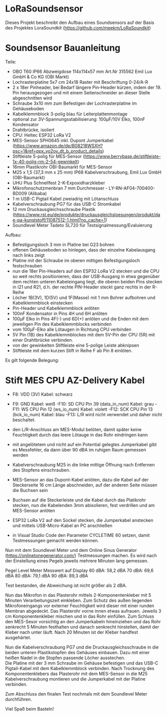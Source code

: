 # LoRaSoundsensor

Dieses Projekt beschreibt den Aufbau eines Soundsensors auf der Basis des Projektes LoraSoundkit (https://github.com/meekm/LoRaSoundkit)

Soundsensor Bauanleitung
========================

Teile:
- OBO T60 IP66 Abzweigdose 114x114x57 mm Art.Nr 315562 Emil Lux GmbH & Co KG (OBI Markt)
- Lochrasterplatine 5x7 cm 24x18 Raster mit Beschriftung 0-24/A-R
- 2 x 18er Pinheader, bei Bedarf längere Pin-Header kürzen, indem der 19. Pin herausgezogen und mit einem Seitenschneider an dieser Stelle abgeschnitten wird
- Schraube 3x10 mm zum Befestigen der Lochrasterplatine im Gehäuseboden
- Kabelklemmblock 3-polig blau für Leiterplattenmontage
- optional zur 3V-Spannungsstabilisierung: 100µF/10V Elko, 100nF Kondensator
- Drahtbrücke, isoliert
- CPU: Heltec ESP32 LoRa V2
- MES-Sensor SPH0645 inkl. Dupont Jumperkabel (https://www.amazon.de/dp/B08218WSXH?psc=1&ref=ppx_yo2ov_dt_b_product_details)
- Stiftleiste 5-polig für MES-Sensor (https://www.berrybase.de/stiftleiste-1x-40-polig-rm-2-54-gewinkelt)
- 16mm Plastikrohr OBI-Baumarkt für MES-Sensor
- M25 x 1,5 (37,3 mm x 25 mm) IP68 Kabelverschraubung, Emil Lux GmbH (OBI-Baumarkt)
- UHU Plus Schnellfest 2-K-Expoxidharzkleber
- Mikrofonschutzmenbran 7 mm Durchmesser - LY-RN-AF04-700400-BD009 (Alibaba)
- 1 m USB-C Pigtail Kabel zweiadrig mit Lötanschluss 
- Kabelverschraubung PG7 für das USB-C Stromkabel
- 12 mm Druckausgleichsschraube Plastik (https://www.rst.eu/de/produkte/druckausgleichsloesungen/produkt/dae-pa-kunststoff/11087512-1.html?no_cache=1)
- Soundlevel Meter Tadeto SL720 für Testsignalmessung/Evaluierung

Aufbau:
- Befestigungsloch 3 mm in Platine bei G23 bohren
- offenen Gehäuseboden so hinlegen, dass der einzelne Kabelausgang nach links zeigt
- Platine mit der Schraube im oberen mittigen Befestigungsloch festschrauben
- nun die 18er Pin-Headers auf den ESP32 LoRa V2 stecken und die CPU so weit rechts positionieren, dass der USB-Ausgang in etwa gegenüber dem rechten unteren Kabeleingang liegt, die oberen beiden Pins stecken in I21 und R21, d.h. der rechte PIN-Header steckt ganz rechts in der R-Reihe
- Löcher 1B(3V), 1D(5V) und 1F(Masse) mit 1 mm Bohrer aufbohren und Kabelklemmblock einstecken
- Pin-Header und Kabelklemmblock anlöten
- 100nF Kondensator in Pins 4H und 6H anlöten
- 100µF Elko in Pins 4F(-) und 6D(+) anlöten und die Enden mit dem jeweiligen Pin des Kabelklemmblocks verbinden
- vom 100µF-Elko alle Lötaugen in Richtung CPU verbinden 
- 5V Pin (1B) des Kabelklemmblockes mit dem 5V-Pin der CPU (5R) mit einer Drahtbrücke verbinden.
- von der gewinkelten Stiftleiste eine 5-polige Leiste abknipsen
- Stiftleiste mit dem kurzen Stift in Reihe F ab Pin 8 einlöten.

Es gilt folgende Belegung:

Stift  MES  CPU                        AZ-Delivery Kabel
=========================================================
 - F8: VDD  (3V)                       Kabel: schwarz
 - F9: GND                             Kabel: weiß
 -F10: SD   CPU Pin 39 (data_in_num)   Kabel: grau 
 -F11: WS   CPU Pin 12 (ws_io_num)     Kabel: violett 
 -F12: SCK  CPU Pin 13 (bck_io_num)    Kabel: blau
 -F13: L/R  wird nicht verwendet und daher nicht beschaltet.
 
- den L/R-Anschluss am MES-Modul belöten, damit später keine Feuchtigkeit durch das leere Lötauge in das Rohr eindringen kann
- mit angelötetem und nicht auf ein Potential gelegtes Jumperkabel gibt es Messfehler, da dann über 90 dBA im ruhigen Raum gemessen werden
- Kabelverschraubung M25 in die linke mittige Öffnung nach Entfernen des Stopfens einschrauben.
- MES-Sensor an das Dupont-Kabel anlöten, dazu die Kabel auf der Steckerseite 16 cm Länge abschneiden, auf der anderen Seite müssen die Buchsen sein
- Buchsen auf die Steckerleiste und die Kabel durch das Platikrohr stecken, nun die Kabelenden 3mm abisolieren, fest verdrillen und am MES-Sensor anlöten 
- ESP32 LoRa V2 auf den Sockel stecken, die Jumperkabel anstecken und mittels USB-Micro-Kabel an PC anschließen
- in Visual Studio Code den Parameter CYCLETIME 60 setzen, damit Testmessungen gemacht werden können.

Nun mit dem Soundlevel Meter und dem Online Sinus Generator (https://onlinetonegenerator.com/) Testmessungen machen.
Es wird nach der Einstellung eines Pegels jeweils mehrere Minuten lang gemessen.

Pegel Level Meter       Messwert auf Display
60 dBA:                   58,2 dBA
70 dBA:                   69,6 dBA
80 dBA:                   79,1 dBA
90 dBA:                   89,3 dBA

Test bestanden, die Abweichung ist nicht größer als 2 dBA.

Nun das Mikrofon in das Plasterohr mittels 2-Komponentenkleber mit 5 Minuten Verarbeitungszeit einkleben. Zum Schutz des außen liegenden Mikrofoneingangs vor externer Feuchtigkeit wird dieser mit einer runden Membran abgedeckt. Das Plasterohr vorne innen etwas aufrauen. Jeweils 3 cm Komponentenkleber mischen und in das Rohr einfüllen. Zum Schluss den MES-Sesor vorsichtig an den Jumperkabeln hineinziehen und das Rohr senkrecht 5 Minuten festhalten und danach senkrecht hinstellen, damit der Kleber nach unter läuft. Nach 20 Minuten ist der Kleber handfest ausgehärtet. 
  
Nun die Kabelverschraubung PG7 und die Druckausgleichsschraube in die beiden unteren Plastikstopfen des Gehäuses einbauen. Dazu mit einer heißen Nadel in die Stopfen passende Löcher ausstechen.  
Die Platine mit der 3 mm Schraube im Gehäuse befestigen und das USB-C Pigtail-Kabel mit dem Kabelklemmblock verbinden. Nach Trocknung des Komponentenklebers das Plasterohr mit dem MES-Sensor in die M25 Kabelverschraubung montieren und die Jumperkabel mit der Platine verbinden.

Zum Abschluss den finalen Test nochmals mit dem Soundlevel Meter durchführen.

Viel Spaß beim Basteln!

